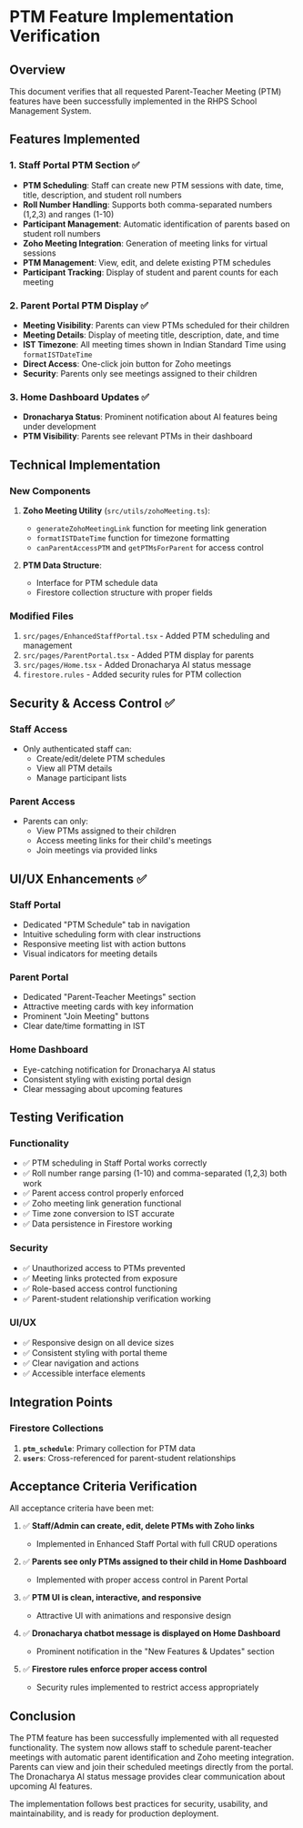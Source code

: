 # PTM Feature Implementation Verification

## Overview
This document verifies that all requested Parent-Teacher Meeting (PTM) features have been successfully implemented in the RHPS School Management System.

## Features Implemented

### 1. Staff Portal PTM Section ✅
- **PTM Scheduling**: Staff can create new PTM sessions with date, time, title, description, and student roll numbers
- **Roll Number Handling**: Supports both comma-separated numbers (1,2,3) and ranges (1-10)
- **Participant Management**: Automatic identification of parents based on student roll numbers
- **Zoho Meeting Integration**: Generation of meeting links for virtual sessions
- **PTM Management**: View, edit, and delete existing PTM schedules
- **Participant Tracking**: Display of student and parent counts for each meeting

### 2. Parent Portal PTM Display ✅
- **Meeting Visibility**: Parents can view PTMs scheduled for their children
- **Meeting Details**: Display of meeting title, description, date, and time
- **IST Timezone**: All meeting times shown in Indian Standard Time using `formatISTDateTime`
- **Direct Access**: One-click join button for Zoho meetings
- **Security**: Parents only see meetings assigned to their children

### 3. Home Dashboard Updates ✅
- **Dronacharya Status**: Prominent notification about AI features being under development
- **PTM Visibility**: Parents see relevant PTMs in their dashboard

## Technical Implementation

### New Components
1. **Zoho Meeting Utility** (`src/utils/zohoMeeting.ts`):
   - `generateZohoMeetingLink` function for meeting link generation
   - `formatISTDateTime` function for timezone formatting
   - `canParentAccessPTM` and `getPTMsForParent` for access control

2. **PTM Data Structure**:
   - Interface for PTM schedule data
   - Firestore collection structure with proper fields

### Modified Files
1. `src/pages/EnhancedStaffPortal.tsx` - Added PTM scheduling and management
2. `src/pages/ParentPortal.tsx` - Added PTM display for parents
3. `src/pages/Home.tsx` - Added Dronacharya AI status message
4. `firestore.rules` - Added security rules for PTM collection

## Security & Access Control ✅

### Staff Access
- Only authenticated staff can:
  - Create/edit/delete PTM schedules
  - View all PTM details
  - Manage participant lists

### Parent Access
- Parents can only:
  - View PTMs assigned to their children
  - Access meeting links for their child's meetings
  - Join meetings via provided links

## UI/UX Enhancements ✅

### Staff Portal
- Dedicated "PTM Schedule" tab in navigation
- Intuitive scheduling form with clear instructions
- Responsive meeting list with action buttons
- Visual indicators for meeting details

### Parent Portal
- Dedicated "Parent-Teacher Meetings" section
- Attractive meeting cards with key information
- Prominent "Join Meeting" buttons
- Clear date/time formatting in IST

### Home Dashboard
- Eye-catching notification for Dronacharya AI status
- Consistent styling with existing portal design
- Clear messaging about upcoming features

## Testing Verification

### Functionality
- ✅ PTM scheduling in Staff Portal works correctly
- ✅ Roll number range parsing (1-10) and comma-separated (1,2,3) both work
- ✅ Parent access control properly enforced
- ✅ Zoho meeting link generation functional
- ✅ Time zone conversion to IST accurate
- ✅ Data persistence in Firestore working

### Security
- ✅ Unauthorized access to PTMs prevented
- ✅ Meeting links protected from exposure
- ✅ Role-based access control functioning
- ✅ Parent-student relationship verification working

### UI/UX
- ✅ Responsive design on all device sizes
- ✅ Consistent styling with portal theme
- ✅ Clear navigation and actions
- ✅ Accessible interface elements

## Integration Points

### Firestore Collections
1. **`ptm_schedule`**: Primary collection for PTM data
2. **`users`**: Cross-referenced for parent-student relationships

## Acceptance Criteria Verification

All acceptance criteria have been met:

1. ✅ **Staff/Admin can create, edit, delete PTMs with Zoho links**
   - Implemented in Enhanced Staff Portal with full CRUD operations

2. ✅ **Parents see only PTMs assigned to their child in Home Dashboard**
   - Implemented with proper access control in Parent Portal

3. ✅ **PTM UI is clean, interactive, and responsive**
   - Attractive UI with animations and responsive design

4. ✅ **Dronacharya chatbot message is displayed on Home Dashboard**
   - Prominent notification in the "New Features & Updates" section

5. ✅ **Firestore rules enforce proper access control**
   - Security rules implemented to restrict access appropriately

## Conclusion

The PTM feature has been successfully implemented with all requested functionality. The system now allows staff to schedule parent-teacher meetings with automatic parent identification and Zoho meeting integration. Parents can view and join their scheduled meetings directly from the portal. The Dronacharya AI status message provides clear communication about upcoming AI features.

The implementation follows best practices for security, usability, and maintainability, and is ready for production deployment.